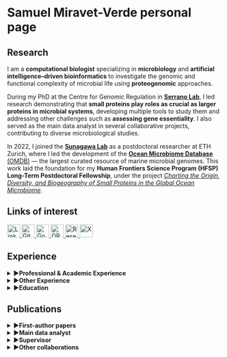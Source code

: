 # Samuel Miravet-Verde personal page

## Research 

<!---
<img style="float: left; width: 15%; height: auto" src="./profile_image.jpeg">
-->

I am a **computational biologist** specializing in **microbiology** and **artificial intelligence–driven bioinformatics** to investigate the genomic and functional complexity of microbial life using **proteogenomic** approaches.  

During my PhD at the Centre for Genomic Regulation in [**Serrano Lab**](http://serranolab.crg.eu/), I led research demonstrating that **small proteins play roles as crucial as larger proteins in microbial systems**, developing multiple tools to study them and addressing other challenges such as **assessing gene essentiality**. I also served as the main data analyst in several collaborative projects, contributing to diverse microbiological studies.  

In 2022, I joined the [**Sunagawa Lab**](https://micro.biol.ethz.ch/research/sunagawa.html) as a postdoctoral researcher at ETH Zurich, where I led the development of the [**Ocean Microbiome Database** (OMDB)](https://omdb.microbiomics.io/repository/ocean/) — the largest curated resource of marine microbial genomes. This work laid the foundation for my **Human Frontiers Science Program (HFSP) Long-Term Postdoctoral Fellowship**, under the project *[Charting the Origin, Diversity, and Biogeography of Small Proteins in the Global Ocean Microbiome](https://www.hfsp.org/awardees/awards?field_award_type_target_id=92&field_award_year_target_id%5B%5D=399&field_countries_target_id=SWITZERLAND&field_nationalities_target_id=SPAIN+%28310%29)*.


## Links of interest

<p align="left">
  <a href="https://www.linkedin.com/in/miravetverde/" target="_blank">
    <img src="https://cdn.jsdelivr.net/gh/simple-icons/simple-icons/icons/linkedin.svg" alt="LinkedIn" width="30" height="30"/>
  </a>
  <a href="https://github.com/samuelmiver" target="_blank">
    <img src="https://cdn.jsdelivr.net/gh/simple-icons/simple-icons/icons/github.svg" alt="GitHub" width="30" height="30"/>
  </a>
  <a href="https://scholar.google.es/citations?hl=en&user=CnX2oG4AAAAJ" target="_blank">
    <img src="https://cdn.jsdelivr.net/gh/simple-icons/simple-icons/icons/googlescholar.svg" alt="Google Scholar" width="30" height="30"/>
  </a>
  <a href="https://orcid.org/my-orcid?orcid=0000-0002-1542-5912" target="_blank">
    <img src="https://cdn.jsdelivr.net/gh/simple-icons/simple-icons/icons/orcid.svg" alt="ORCID" width="30" height="30"/>
  </a>
  <a href="https://www.researchgate.net/profile/Samuel-Miravet-Verde?ev=hdr_xprf" target="_blank">
    <img src="https://cdn.jsdelivr.net/gh/simple-icons/simple-icons/icons/researchgate.svg" alt="ResearchGate" width="30" height="30"/>
  </a>
  <a href="https://x.com/Samuel_BIO2810" target="_blank">
    <img src="https://cdn.jsdelivr.net/gh/simple-icons/simple-icons/icons/x.svg" alt="X" width="30" height="30"/>
  </a>
</p>

## Experience

<style>
summary {
  cursor: pointer;
}
summary::-webkit-details-marker {
  display: none; /* hide default marker */
}
summary:before {
  content: "▶ "; /* right triangle */
  display: inline-block;
  transition: transform 0.2s ease;
}
details[open] summary:before {
  content: "▼ "; /* down triangle */
}
</style>

<details>
  <summary><strong>Professional & Academic Experience</strong></summary>
  <ul>
    <li>
      <strong>Nov 2023 – Present</strong> — <em>HFSP Long-Term Postdoctoral Fellow</em>, <a href="https://www.sunagawa.ethz.ch">Sunagawa Lab</a>, ETH Zurich — Zurich, Switzerland.<br>
      Leading the <em>Ocean Microbiome Database</em> development and research on small ORFs and proteins in marine microbiomes.
    </li>
    <li>
      <strong>Aug 2022 – Oct 2023</strong> — <em>Postdoctoral Researcher</em>, <a href="https://www.sunagawa.ethz.ch">Sunagawa Lab</a>, ETH Zurich — Zurich, Switzerland.
    </li>
    <li>
      <strong>Jun 2021 – Jun 2022</strong> — <em>Junior Postdoctoral Researcher</em>, <a href="http://serranolab.crg.eu/">Centre for Genomic Regulation (CRG)</a> — Barcelona, Spain.
    </li>
    <li>
      <strong>Jan 2017 – May 2017</strong> — <em>Visiting PhD Student</em>, <a href="https://karrlab.org">Karr Lab</a>, Icahn Institute for Data Science and Genomic Technology — New York, USA.
    </li>
    <li>
      <strong>Oct 2016 – May 2021</strong> — <em>PhD in Biomedicine & Computational Biology</em>, Serrano Lab, <a href="http://serranolab.crg.eu/">Centre for Genomic Regulation (CRG)</a> — Barcelona, Spain.
    </li>
    <li>
      <strong>Sep 2015 – Sep 2016</strong> — <em>Bioinformatics Intern</em>, Serrano Lab, <a href="http://serranolab.crg.eu/">Centre for Genomic Regulation (CRG)</a> — Barcelona, Spain.
    </li>
    <li>
      <strong>Oct 2013 – Aug 2014</strong> — <em>Bioinformatics Intern</em>, GEM Biosoft — Valencia, Spain.
    </li>
    <li>
      <strong>May 2013 – Aug 2014</strong> — <em>Bioinformatics Intern</em>, Foundation for the Promotion of Health and Biomedical Research — Valencia, Spain.
    </li>
    <li>
      <strong>Jun 2011 – May 2013</strong> — <em>Research Intern</em>, Foundation for the Promotion of Health and Biomedical Research — Valencia, Spain.
    </li>
  </ul>
</details>

<details>
  <summary><strong>Other Experience</strong></summary>
  <ul>
    <li>
      <strong>Nov 2022 – Present</strong> — <em>Teaching Fellow</em>, ETH Zurich — Zurich, Switzerland.<br>
      Planning, preparation, teaching, and evaluation for the block course <strong>Microbial Community Genomics</strong> (551-1119-00L), covering theoretical, practical, and project development aspects of bioinformatics applied to microbiome research (3 editions).
    </li>
    <li>
      <strong>Sep 2023 – Present</strong> — <em>Editorial Board Member</em>, BMC Bioinformatics.<br>
      Since June 2024 also <em>Early Career Reviewer</em>, Blue Biotechnology.
    </li>
  </ul>
</details>

<details>
  <summary><strong>Education</strong></summary>
  <ul>
    <li>
      <strong>Oct 2016 – May 2021</strong> — <em>PhD in Biomedicine and Computational Biology</em>, Universitat Pompeu Fabra — Barcelona, Spain.<br>
      Grade: Excellent cum laude — International mention
    </li>
    <li>
      <strong>Sep 2014 – Jun 2016</strong> — <em>MSc in Bioinformatics for Health Sciences</em>, Universitat Pompeu Fabra / Universitat de Barcelona — Barcelona, Spain.<br>
      Grade: 9.45 — 125 ECTS
    </li>
    <li>
      <strong>Sep 2010 – Jun 2014</strong> — <em>BSc in Biochemistry and Biomedical Sciences</em>, Universitat de València — Valencia, Spain.<br>
      Grade: 8.37 — 244.5 ECTS
    </li>
  </ul>
</details>

## Publications

<details>
  <summary><strong>First-author papers</strong></summary>
  <ul>
    <li>
      "<strong>The natural diversity of <em>E. coli</em> transporter-dependent capsules</strong>" — Carine Roese Mores*, Samuel Miravet-Verde*, ..., Shinichi Sunagawa, Timothy G. Keys. <em>bioRxiv</em> (07 Aug 2025). 
      <a href="https://doi.org/10.1101/2025.08.07.669119" target="_blank" rel="noopener noreferrer">📄 Link</a>
    </li>
    <li>
      "<strong>Quantitative essentiality in a reduced genome: a functional, regulatory and structural fitness map</strong>" — Samuel Miravet-Verde, Raul Burgos, ..., Luis Serrano. <em>Molecular Systems Biology</em> (13 Aug 2025). 
      <a href="https://www.embopress.org/doi/full/10.1038/s44320-025-00133-1" target="_blank" rel="noopener noreferrer">📄 Link</a>
    </li>
    <li>
      "<strong>ProTInSeq: transposon insertion tracking by ultra-deep DNA sequencing to identify translated large and small ORFs</strong>" — Samuel Miravet-Verde, Rocco Mazzolini, ..., Maria Lluch-Senar, Luis Serrano. <em>Nature Communications</em> (12 Feb 2024). 
      <a href="https://www.nature.com/articles/s41467-024-46112-2" target="_blank" rel="noopener noreferrer">📄 Link</a>
    </li>
    <li>
      "<strong>FASTQINS and ANUBIS: two bioinformatic tools to explore facts and artifacts in transposon sequencing and essentiality studies</strong>" — Samuel Miravet-Verde, Raul Burgos, ..., Maria Lluch-Senar, Luis Serrano. <em>Nucleic Acids Research</em> (21 Sep 2020). 
      <a href="https://academic.oup.com/nar/article/48/17/e102/5894413" target="_blank" rel="noopener noreferrer">📄 Link</a>
    </li>
    <li>
      "<strong>Unraveling the hidden universe of small proteins in bacterial genomes</strong>" — Samuel Miravet-Verde, Toni Ferrar, ..., Luis Serrano, Maria Lluch-Senar. <em>Molecular Systems Biology</em> (20 Feb 2019). 
      <a href="https://www.embopress.org/doi/full/10.15252/msb.20188290" target="_blank" rel="noopener noreferrer">📄 Link</a>
    </li>
    <li>
      "<strong>Alternative transcriptional regulation in genome-reduced bacteria</strong>" — Samuel Miravet-Verde, Veronica Lloréns-Rico, Luis Serrano. <em>Current Opinion in Microbiology</em> (16 Nov 2017). 
      <a href="https://www.sciencedirect.com/science/article/pii/S1369527417300723" target="_blank" rel="noopener noreferrer">📄 Link</a>
    </li>
  </ul>
</details>

<details>
  <summary><strong>Main data analyst</strong></summary>
  <ul>
    <li>
      "<strong>SURE editing: combining oligo-recombineering and programmable insertion/deletion of selection markers to efficiently edit the <em>Mycoplasma pneumoniae</em> genome</strong>" — Carlos Piñero-Lambea, Eva Garcia-Ramallo, Samuel Miravet-Verde, ..., Maria Lluch-Senar, Luis Serrano. <em>Nucleic Acids Research</em> (15 Dec 2022). 
      <a href="https://pubmed.ncbi.nlm.nih.gov/36215032/" target="_blank" rel="noopener noreferrer">📄 Link</a>
    </li>
    <li>
      "<strong>LoxTnSeq: random transposon insertions combined with cre/lox recombination and counterselection to generate large random genome reductions</strong>" — Daniel Shaw, Samuel Miravet-Verde, ..., Maria Lluch-Senar, Luis Serrano. <em>Microbial Biotechnology</em> (16 Nov 2020). 
      <a href="https://pubmed.ncbi.nlm.nih.gov/33325626/" target="_blank" rel="noopener noreferrer">📄 Link</a>
    </li>
    <li>
      "<strong>Inferring active metabolic pathways from proteomics and essentiality data</strong>" — Ariadna Montero-Blay, Samuel Miravet-Verde, ..., Maria Lluch-Senar, Luis Serrano. <em>Cell Reports</em> (02 Jun 2020). 
      <a href="https://doi.org/10.1016/j.celrep.2020.107722" target="_blank" rel="noopener noreferrer">📄 Link</a>
    </li>
    <li>
      "<strong>SynMyco transposon: engineering transposon vectors for efficient transformation of minimal genomes</strong>" — Ariadna Montero-Blay, Samuel Miravet-Verde, ..., Maria Lluch-Senar, Luis Serrano. <em>DNA Research</em> (01 Aug 2019). 
      <a href="https://pubmed.ncbi.nlm.nih.gov/31257417/" target="_blank" rel="noopener noreferrer">📄 Link</a>
    </li>
  </ul>
</details>

<details>
  <summary><strong>Supervisor</strong></summary>
  <ul>
    <li>
      "<strong>Exon inclusion signatures enable accurate estimation of splicing factor activity</strong>" — Miquel Anglada-Girotto, Daniel F. Moakley, ..., Samuel Miravet-Verde, ..., Andrea Califano, Luis Serrano. <em>bioRxiv</em> (29 Jul 2025). 
      <a href="https://www.biorxiv.org/content/10.1101/2024.06.21.600051v4" target="_blank" rel="noopener noreferrer">📄 Link</a>
    </li>
    <li>
      "<strong>Using single-cell perturbation screens to decode the regulatory architecture of splicing factor programs</strong>" — Miquel Anglada-Girotto, Samuel Miravet-Verde, Luis Serrano. <em>Nucleic Acids Research</em> (17 Oct 2025). 
      <a href="https://academic.oup.com/nar/article/53/19/gkaf855/8285795" target="_blank" rel="noopener noreferrer">📄 Link</a>
    </li>
    <li>
      "<strong>In silico RNA isoform screening to identify potential cancer driver exons with therapeutic applications</strong>" — Miquel Anglada-Girotto, Ludovica Ciampi, ..., Samuel Miravet-Verde, Luis Serrano. <em>Nature Communications</em> (26 Dec 2024). 
      <a href="https://www.nature.com/articles/s41467-024-51380-z" target="_blank" rel="noopener noreferrer">📄 Link</a>
    </li>
    <li>
      "<strong>robustica: customizable robust independent component analysis</strong>" — Miquel Anglada-Girotto, Samuel Miravet-Verde, ..., Sarah A. Head. <em>BMC Bioinformatics</em> (16 Aug 2022). 
      <a href="https://bmcbioinformatics.biomedcentral.com/articles/10.1186/s12859-022-05043-9" target="_blank" rel="noopener noreferrer">📄 Link</a>
    </li>
  </ul>
</details>

<details>
  <summary><strong>Other collaborations</strong></summary>
  <ul>
    <li>
      "<strong>Variations in the latitudinal diversity gradients of the ocean microbiome</strong>" — Dominic Eriksson, Jonas Schiller, ..., Samuel Miravet-Verde, ..., Shinichi Sunagawa, Peer Bork, Meike Vogt. <em>bioRxiv</em> (13 Oct 2025). 
      <a href="https://www.biorxiv.org/content/10.1101/2025.10.13.682024v2.abstract" target="_blank" rel="noopener noreferrer">📄 Link</a>
    </li>
    <li>
      "<strong>Transcriptomic profiles of single-copy marker genes enable predicting bacterial growth states in microbial communities</strong>" — Melanie Staeubli, ..., Samuel Miravet-Verde, ..., Shinichi Sunagawa. <em>bioRxiv</em> (26 Aug 2025). 
      <a href="https://www.biorxiv.org/content/10.1101/2025.08.26.672432v1.full" target="_blank" rel="noopener noreferrer">📄 Link</a>
    </li>
    <li>
      "<strong>Genome-resolved diversity and biosynthetic potential of the coral reef microbiome</strong>" — Lucas Paoli, Fabienne Wiederkehr, ..., Samuel Miravet-Verde, ..., Shinichi Sunagawa. <em>bioRxiv</em> (18 Aug 2024). 
      <a href="https://doi.org/10.1101/2024.08.18.608444" target="_blank" rel="noopener noreferrer">📄 Link</a>
    </li>
    <li>
      "<strong>Extensive data mining uncovers novel diversity among members of the rare biosphere within the Thermoplasmatota</strong>" — Mara D. Maeke, Xiuran Yin, ..., Samuel Miravet-Verde, ..., Christiane Hassenrück. <em>Microbiome</em> (03 Aug 2025). 
      <a href="https://microbiomejournal.biomedcentral.com/articles/10.1186/s40168-025-02140-8" target="_blank" rel="noopener noreferrer">📄 Link</a>
    </li>
    <li>
      "<strong>The mOTUs online database provides web-accessible genomic context to taxonomic profiling of microbial communities</strong>" — Marija Dmitrijeva, Hans-Joachim Ruscheweyh, ..., Samuel Miravet-Verde, ..., Shinichi Sunagawa. <em>Nucleic Acids Research</em> (06 Jan 2025). 
      <a href="https://academic.oup.com/nar/article/53/D1/D797/7889250?login=true" target="_blank" rel="noopener noreferrer">📄 Link</a>
    </li>
    <li>
      "<strong>Engineering <em>Mycoplasma pneumoniae</em> to bypass the association with Guillain-Barré syndrome</strong>" — Alicia Broto, Carlos Piñero-Lambea, ..., Samuel Miravet-Verde, ..., Luis Serrano. <em>Microbes and Infection</em> (15 Jul 2024). 
      <a href="https://doi.org/10.1016/j.micinf.2024.105342" target="_blank" rel="noopener noreferrer">📄 Link</a>
    </li>
    <li>
      "<strong>Specialization of the photoreceptor transcriptome by Srrm3-dependent microexons is required for outer segment maintenance and vision</strong>" — Ludovica Ciampi, Federica Mantica, ..., Samuel Miravet-Verde, ..., Manuel Irimia. <em>PNAS</em> (19 Jul 2022). 
      <a href="https://doi.org/10.1073/pnas.2117090119" target="_blank" rel="noopener noreferrer">📄 Link</a>
    </li>
    <li>
      "<strong>A genetic toolkit and gene switches to limit <em>Mycoplasma</em> growth for biosafety applications</strong>" — Alicia Broto, Erika Gaspari, Samuel Miravet-Verde, Victor AP Martins dos Santos, Mark Isalan. <em>Nature Communications</em> (07 Apr 2022). 
      <a href="https://www.nature.com/articles/s41467-022-29574-0" target="_blank" rel="noopener noreferrer">📄 Link</a>
    </li>
    <li>
      "<strong>The role of clonal communication and heterogeneity in breast cancer</strong>" — Ana Martín-Pardillos, Ángeles Valls Chiva, ..., Samuel Miravet-Verde, ..., Santiago Ramón y Cajal. <em>BMC Cancer</em> (10 Jul 2019). 
      <a href="https://bmccancer.biomedcentral.com/articles/10.1186/s12885-019-5883-y" target="_blank" rel="noopener noreferrer">📄 Link</a>
    </li>
    <li>
      "<strong>High frequencies of antibiotic resistance genes in infants' meconium and early fecal samples</strong>" — Maria José Gosalbes, Yvonne Vallès, ..., Samuel Miravet-Verde, ..., Maria Pilar Francino. <em>Journal of Developmental Origins of Health and Disease</em> (06 Feb 2016). 
      <a href="https://pubmed.ncbi.nlm.nih.gov/26353938/" target="_blank" rel="noopener noreferrer">📄 Link</a>
    </li>
    <li>
      "<strong>Engineering bacteria to form a biofilm and induce clumping in <em>Caenorhabditis elegans</em></strong>" — Pedro Dorado-Morales, Alba Iglesias, ..., Samuel Miravet-Verde, ..., Manuel Porcar. <em>ACS Synthetic Biology</em> (15 Dec 2014). 
      <a href="https://pubs.acs.org/doi/10.1021/sb4001883" target="_blank" rel="noopener noreferrer">📄 Link</a>
    </li>
  </ul>
</details>
